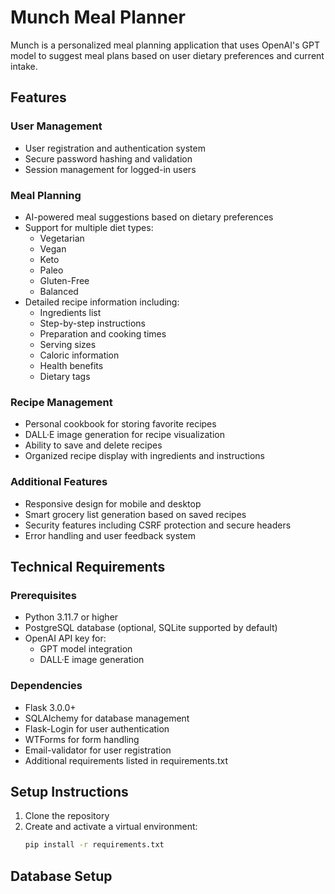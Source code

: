 # Munch Meal Planner

Munch is a personalized meal planning application that uses OpenAI's GPT model to suggest meal plans based on user dietary preferences and current intake.

## Features

### User Management
- User registration and authentication system
- Secure password hashing and validation
- Session management for logged-in users

### Meal Planning
- AI-powered meal suggestions based on dietary preferences
- Support for multiple diet types:
  - Vegetarian
  - Vegan
  - Keto
  - Paleo
  - Gluten-Free
  - Balanced
- Detailed recipe information including:
  - Ingredients list
  - Step-by-step instructions
  - Preparation and cooking times
  - Serving sizes
  - Caloric information
  - Health benefits
  - Dietary tags

### Recipe Management
- Personal cookbook for storing favorite recipes
- DALL·E image generation for recipe visualization
- Ability to save and delete recipes
- Organized recipe display with ingredients and instructions

### Additional Features
- Responsive design for mobile and desktop
- Smart grocery list generation based on saved recipes
- Security features including CSRF protection and secure headers
- Error handling and user feedback system

## Technical Requirements

### Prerequisites
- Python 3.11.7 or higher
- PostgreSQL database (optional, SQLite supported by default)
- OpenAI API key for:
  - GPT model integration
  - DALL·E image generation

### Dependencies
- Flask 3.0.0+
- SQLAlchemy for database management
- Flask-Login for user authentication
- WTForms for form handling
- Email-validator for user registration
- Additional requirements listed in requirements.txt

## Setup Instructions

1. Clone the repository
2. Create and activate a virtual environment:
   ```bash
   pip install -r requirements.txt

## Database Setup
